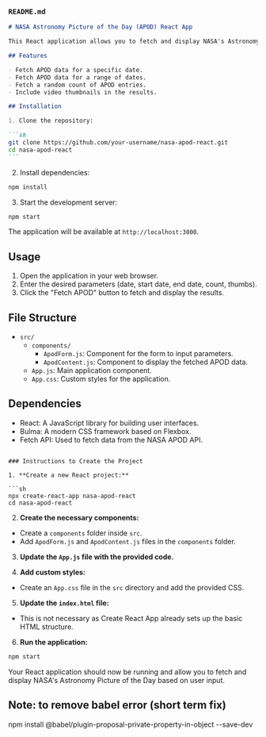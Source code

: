 ### `README.md`

````markdown
# NASA Astronomy Picture of the Day (APOD) React App

This React application allows you to fetch and display NASA's Astronomy Picture of the Day (APOD) based on user-defined parameters such as date, date range, count, and whether to include video thumbnails.

## Features

- Fetch APOD data for a specific date.
- Fetch APOD data for a range of dates.
- Fetch a random count of APOD entries.
- Include video thumbnails in the results.

## Installation

1. Clone the repository:

```sh
git clone https://github.com/your-username/nasa-apod-react.git
cd nasa-apod-react
```
````

2. Install dependencies:

```sh
npm install
```

3. Start the development server:

```sh
npm start
```

The application will be available at `http://localhost:3000`.

## Usage

1. Open the application in your web browser.
2. Enter the desired parameters (date, start date, end date, count, thumbs).
3. Click the "Fetch APOD" button to fetch and display the results.

## File Structure

- `src/`
  - `components/`
    - `ApodForm.js`: Component for the form to input parameters.
    - `ApodContent.js`: Component to display the fetched APOD data.
  - `App.js`: Main application component.
  - `App.css`: Custom styles for the application.

## Dependencies

- React: A JavaScript library for building user interfaces.
- Bulma: A modern CSS framework based on Flexbox.
- Fetch API: Used to fetch data from the NASA APOD API.

````

### Instructions to Create the Project

1. **Create a new React project:**

```sh
npx create-react-app nasa-apod-react
cd nasa-apod-react
````

2. **Create the necessary components:**

- Create a `components` folder inside `src`.
- Add `ApodForm.js` and `ApodContent.js` files in the `components` folder.

3. **Update the `App.js` file with the provided code.**

4. **Add custom styles:**

- Create an `App.css` file in the `src` directory and add the provided CSS.

5. **Update the `index.html` file:**

- This is not necessary as Create React App already sets up the basic HTML structure.

6. **Run the application:**

```sh
npm start
```

Your React application should now be running and allow you to fetch and display NASA's Astronomy Picture of the Day based on user input.

## Note: to remove babel error (short term fix)

npm install @babel/plugin-proposal-private-property-in-object --save-dev
